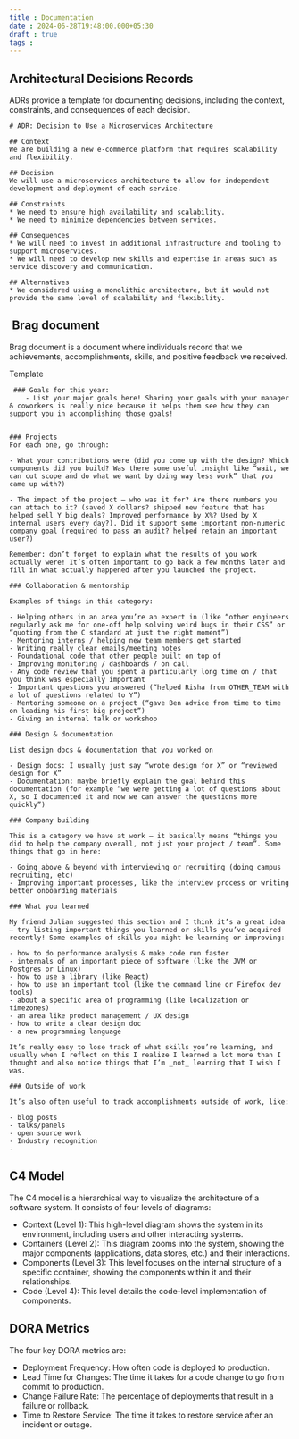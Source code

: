 ```yaml
---
title : Documentation
date : 2024-06-28T19:48:00.000+05:30
draft : true
tags : 
---
```



## Architectural Decisions Records

 ADRs provide a template for documenting decisions, including the context, constraints, and consequences of each decision.
```
# ADR: Decision to Use a Microservices Architecture

## Context
We are building a new e-commerce platform that requires scalability and flexibility.

## Decision
We will use a microservices architecture to allow for independent development and deployment of each service.

## Constraints
* We need to ensure high availability and scalability.
* We need to minimize dependencies between services.

## Consequences
* We will need to invest in additional infrastructure and tooling to support microservices.
* We will need to develop new skills and expertise in areas such as service discovery and communication.

## Alternatives
* We considered using a monolithic architecture, but it would not provide the same level of scalability and flexibility.
```


##  Brag document

Brag document is a document where individuals record that we achievements, accomplishments, skills, and positive feedback we received.

Template

```
 ### Goals for this year:
	- List your major goals here! Sharing your goals with your manager & coworkers is really nice because it helps them see how they can support you in accomplishing those goals!


### Projects
For each one, go through:

- What your contributions were (did you come up with the design? Which components did you build? Was there some useful insight like “wait, we can cut scope and do what we want by doing way less work” that you came up with?)

- The impact of the project – who was it for? Are there numbers you can attach to it? (saved X dollars? shipped new feature that has helped sell Y big deals? Improved performance by X%? Used by X internal users every day?). Did it support some important non-numeric company goal (required to pass an audit? helped retain an important user?)

Remember: don’t forget to explain what the results of you work actually were! It’s often important to go back a few months later and fill in what actually happened after you launched the project.

### Collaboration & mentorship

Examples of things in this category:

- Helping others in an area you’re an expert in (like “other engineers regularly ask me for one-off help solving weird bugs in their CSS” or “quoting from the C standard at just the right moment”)
- Mentoring interns / helping new team members get started
- Writing really clear emails/meeting notes
- Foundational code that other people built on top of
- Improving monitoring / dashboards / on call
- Any code review that you spent a particularly long time on / that you think was especially important
- Important questions you answered (“helped Risha from OTHER_TEAM with a lot of questions related to Y”)
- Mentoring someone on a project (“gave Ben advice from time to time on leading his first big project”)
- Giving an internal talk or workshop

### Design & documentation

List design docs & documentation that you worked on

- Design docs: I usually just say “wrote design for X” or “reviewed design for X”
- Documentation: maybe briefly explain the goal behind this documentation (for example “we were getting a lot of questions about X, so I documented it and now we can answer the questions more quickly”)

### Company building

This is a category we have at work – it basically means “things you did to help the company overall, not just your project / team”. Some things that go in here:

- Going above & beyond with interviewing or recruiting (doing campus recruiting, etc)
- Improving important processes, like the interview process or writing better onboarding materials

### What you learned

My friend Julian suggested this section and I think it’s a great idea – try listing important things you learned or skills you’ve acquired recently! Some examples of skills you might be learning or improving:

- how to do performance analysis & make code run faster
- internals of an important piece of software (like the JVM or Postgres or Linux)
- how to use a library (like React)
- how to use an important tool (like the command line or Firefox dev tools)
- about a specific area of programming (like localization or timezones)
- an area like product management / UX design
- how to write a clear design doc
- a new programming language

It’s really easy to lose track of what skills you’re learning, and usually when I reflect on this I realize I learned a lot more than I thought and also notice things that I’m _not_ learning that I wish I was.

### Outside of work

It’s also often useful to track accomplishments outside of work, like:

- blog posts
- talks/panels
- open source work
- Industry recognition
- 
```


## C4 Model

The C4 model is a hierarchical way to visualize the architecture of a software system. It consists of four levels of diagrams:

- Context (Level 1): This high-level diagram shows the system in its environment, including users and other interacting systems.
- Containers (Level 2): This diagram zooms into the system, showing the major components (applications, data stores, etc.) and their interactions.
- Components (Level 3): This level focuses on the internal structure of a specific container, showing the components within it and their relationships.
- Code (Level 4): This level details the code-level implementation of components.


## DORA Metrics

The four key DORA metrics are:

- Deployment Frequency: How often code is deployed to production.
- Lead Time for Changes: The time it takes for a code change to go from commit to production.
- Change Failure Rate: The percentage of deployments that result in a failure or rollback.
- Time to Restore Service: The time it takes to restore service after an incident or outage.


